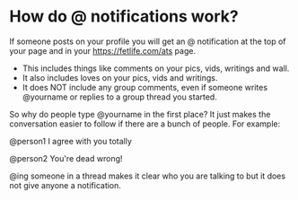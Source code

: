 # How do @ notifications work?

If someone posts on your profile you will get an @ notification at the top of your page and in your https://fetlife.com/ats page.

- This includes things like comments on your pics, vids, writings and wall.
- It also includes loves on your pics, vids and writings.
- It does NOT include any group comments, even if someone writes @yourname or replies to a group thread you started.

So why do people type @yourname in the first place? It just makes the conversation easier to follow if there are a bunch of people. For example:

@person1 I agree with you totally

@person2 You're dead wrong!

@ing someone in a thread makes it clear who you are talking to but it does not give anyone a notification.
